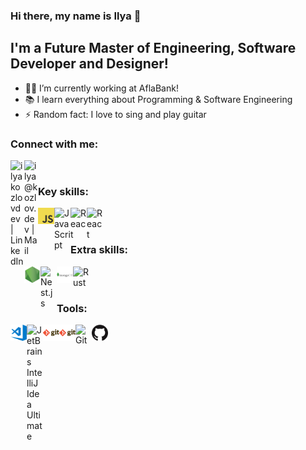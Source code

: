 ### Hi there, my name is Ilya 👋

## I'm a Future Master of Engineering, Software Developer and Designer!
- 👨‍💻 I’m currently working at AflaBank!
- 📚 I learn everything about Programming & Software Engineering
- ⚡ Random fact: I love to sing and play guitar

### Connect with me:

[<img align="left" alt="ilyakozlovdev | LinkedIn" width="22px" src="https://cdn.jsdelivr.net/npm/simple-icons@v3/icons/linkedin.svg" />][linkedin]
<a href="mailto:ilya@kozlov.dev"><img align="left" alt="ilya@kozlov.dev | Mail" width="22px" src="https://cdn.iconscout.com/icon/free/png-512/mail-1138-827052.png" /></a>

<br />

### Key skills:

<a href="https://javascript.com">
  <img align="left" alt="JavaScript" width="26px" src="https://raw.githubusercontent.com/github/explore/80688e429a7d4ef2fca1e82350fe8e3517d3494d/topics/javascript/javascript.png" />
</a>
<a href="https://www.typescriptlang.org">
  <img align="left" alt="JavaScript" width="26px" src="https://upload.wikimedia.org/wikipedia/commons/thumb/4/4c/Typescript_logo_2020.svg/1200px-Typescript_logo_2020.svg.png" />
</a>
<a href="https://reactjs.or/">
  <img align="left" alt="React" width="26px" src="https://cdn.iconscout.com/icon/free/png-512/react-1-282599.png" />
</a>
<a href="https://vuejs.org">
  <img align="left" alt="React" width="26px" src="https://vuejs.org/images/logo.png" />
</a>


<br />
<br />

### Extra skills:

<a href="https://nodejs.org/en/">
  <img align="left" alt="Node.js" width="26px" src="https://raw.githubusercontent.com/github/explore/80688e429a7d4ef2fca1e82350fe8e3517d3494d/topics/nodejs/nodejs.png" />
</a>
<a href="https://nestjs.com">
  <img align="left" alt="Nest.js" width="26px" src="https://cdn.cybrhome.com/media/website/live/icon/icon_nestjs.com_f1a96b.png" />
</a>
<a href="https://www.mongodb.com">
  <img align="left" alt="MongoDB" width="26px" src="https://raw.githubusercontent.com/github/explore/80688e429a7d4ef2fca1e82350fe8e3517d3494d/topics/mongodb/mongodb.png" />
</a>
<a href="https://www.rust-lang.org">
  <img align="left" alt="Rust" width="26px" src="https://www.rust-lang.org/static/images/rust-logo-blk.svg" />
</a>

<br />
<br />

### Tools:

<a href="https://code.visualstudio.com">
  <img align="left" alt="Visual Studio Code" width="26px" src="https://raw.githubusercontent.com/github/explore/80688e429a7d4ef2fca1e82350fe8e3517d3494d/topics/visual-studio-code/visual-studio-code.png" />
</a>
<a href="https://www.jetbrains.com">
  <img align="left" alt="JetBrains IntelliJ Idea Ultimate" width="26px" src="https://upload.wikimedia.org/wikipedia/commons/thumb/9/9c/IntelliJ_IDEA_Icon.svg/1200px-IntelliJ_IDEA_Icon.svg.png" />
</a>
<a href="https://github.com">
  <img align="left" alt="Git" width="26px" src="https://raw.githubusercontent.com/github/explore/80688e429a7d4ef2fca1e82350fe8e3517d3494d/topics/git/git.png" />
</a>
<a href="https://developer.chrome.com/docs/devtools/">
  <img align="left" alt="Git" width="26px" src="https://raw.githubusercontent.com/github/explore/80688e429a7d4ef2fca1e82350fe8e3517d3494d/topics/git/git.png" />
</a>
<a href="https://www.mozilla.org/en-US/firefox/developer/?utm_source=firebug&utm_medium=lp&utm_campaign=switch&utm_content=landingpage">
  <img align="left" alt="Git" width="26px" src="https://www.mozilla.org/media/protocol/img/logos/firefox/browser/developer/logo-word-hor-lg-high-res.a18e90a71b15.png" />
</a>
<a href="https://git-scm.com">
  <img align="left" alt="GitHub" width="26px" src="https://raw.githubusercontent.com/github/explore/78df643247d429f6cc873026c0622819ad797942/topics/github/github.png" />
</a>

[instagram]: https://instagram.com/_ilyakozlov
[linkedin]: https://linkedin.com/in/ilyakozlovdev

